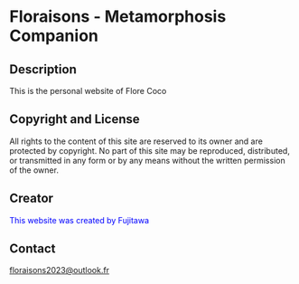 # Floraisons - Metamorphosis Companion

## Description

This is the personal website of Flore Coco

## Copyright and License

All rights to the content of this site are reserved to its owner and are protected by copyright. No part of this site may be reproduced, distributed, or transmitted in any form or by any means without the written permission of the owner.

## Creator

<span style="color:blue">This website was created by Fujitawa</span>


## Contact

floraisons2023@outlook.fr
